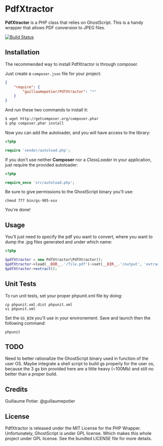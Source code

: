 PdfXtractor
===========

**PdfXtractor** is a PHP class that relies on GhostScript. This is a handy wrapper that
allows PDF conversion to JPEG files.

[![Build Status](https://secure.travis-ci.org/guillaumepotier/PdfXtractor.png)](http://travis-ci.org/guillaumepotier/PdfXtractor)

Installation
------------

The recommended way to install PdfXtractor is through composer.

Just create a `composer.json` file for your project:

``` json
{
    "require": {
        "guillaumepotier/PdfXtractor": "*"
    }
}
```

And run these two commands to install it:

``` bash
$ wget http://getcomposer.org/composer.phar
$ php composer.phar install
```

Now you can add the autoloader, and you will have access to the library:

``` php
<?php

require 'vendor/autoload.php';
```

If you don't use neither **Composer** nor a _ClassLoader_ in your application, just
require the provided autoloader:

``` php
<?php

require_once 'src/autoload.php';
```

Be sure to give permissions to the GhostScript binary you'll use:

```
chmod 777 bin/gs-905-osx
```

You're done!

Usage
-----

You'll just need to specify the pdf you want to convert, where you want to dump the .jpg
files generated and under which name:

``` php
<?php

$pdfXtractor = new PdfXtractor\PdfXtractor();
$pdfXtractor->load(__DIR__.'/file.pdf')->set(__DIR__.'/output', 'extract');
$pdfXtractor->extract();
```

Unit Tests
----------

To run unit tests, set your proper phpunit.xml file by doing:

```
cp phpunit.xml.dist phpunit.xml
vi phpunit.xml
```

Set the `GS_BIN` you'll use in your environement. Save and launch then the following
command:

```
phpunit
```

TODO
----

Need to better rationalize the GhostScript binary used in function of the user OS. Maybe
integrate a shell script to build gs properly for the user os, because the 3 gs bin
provided here are a little heavy (~100Mb) and still no better than a proper build.

Credits
-------

Guillaume Potier. @guillaumepotier

License
-------

PdfXtractor is released under the MIT License for the PHP Wrapper. Unfortunately,
GhostScript is under GPL license. Which makes this whole project under GPL license.
See the bundled LICENSE file for more details.
